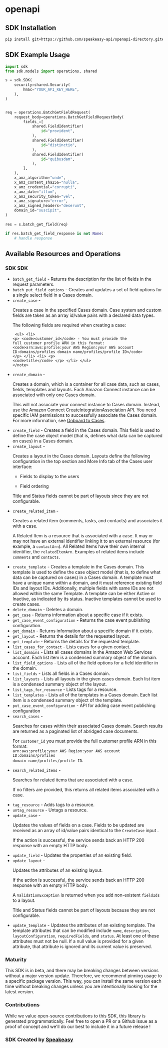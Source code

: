 # openapi

<!-- Start SDK Installation -->
## SDK Installation

```bash
pip install git+https://github.com/speakeasy-api/openapi-directory.git#subdirectory=SDKs/amazonaws.com/connectcases/2022-10-03/python
```
<!-- End SDK Installation -->

## SDK Example Usage
<!-- Start SDK Example Usage -->
```python
import sdk
from sdk.models import operations, shared

s = sdk.SDK(
    security=shared.Security(
        hmac="YOUR_API_KEY_HERE",
    ),
)


req = operations.BatchGetFieldRequest(
    request_body=operations.BatchGetFieldRequestBody(
        fields_=[
            shared.FieldIdentifier(
                id="provident",
            ),
            shared.FieldIdentifier(
                id="distinctio",
            ),
            shared.FieldIdentifier(
                id="quibusdam",
            ),
        ],
    ),
    x_amz_algorithm="unde",
    x_amz_content_sha256="nulla",
    x_amz_credential="corrupti",
    x_amz_date="illum",
    x_amz_security_token="vel",
    x_amz_signature="error",
    x_amz_signed_headers="deserunt",
    domain_id="suscipit",
)
    
res = s.batch_get_field(req)

if res.batch_get_field_response is not None:
    # handle response
```
<!-- End SDK Example Usage -->

<!-- Start SDK Available Operations -->
## Available Resources and Operations

### SDK SDK

* `batch_get_field` - Returns the description for the list of fields in the request parameters. 
* `batch_put_field_options` - Creates and updates a set of field options for a single select field in a Cases domain.
* `create_case` - <p>Creates a case in the specified Cases domain. Case system and custom fields are taken as an array id/value pairs with a declared data types.</p> <note> <p>The following fields are required when creating a case:</p> <pre><code> &lt;ul&gt; &lt;li&gt; &lt;p&gt; &lt;code&gt;customer_id&lt;/code&gt; - You must provide the full customer profile ARN in this format: &lt;code&gt;arn:aws:profile:your AWS Region:your AWS account ID:domains/profiles domain name/profiles/profile ID&lt;/code&gt; &lt;/p&gt; &lt;/li&gt; &lt;li&gt; &lt;p&gt; &lt;code&gt;title&lt;/code&gt; &lt;/p&gt; &lt;/li&gt; &lt;/ul&gt; &lt;/note&gt; </code></pre>
* `create_domain` - <p>Creates a domain, which is a container for all case data, such as cases, fields, templates and layouts. Each Amazon Connect instance can be associated with only one Cases domain.</p> <important> <p>This will not associate your connect instance to Cases domain. Instead, use the Amazon Connect <a href="https://docs.aws.amazon.com/connect/latest/APIReference/API_CreateIntegrationAssociation.html">CreateIntegrationAssociation</a> API. You need specific IAM permissions to successfully associate the Cases domain. For more information, see <a href="https://docs.aws.amazon.com/connect/latest/adminguide/required-permissions-iam-cases.html#onboard-cases-iam">Onboard to Cases</a>.</p> </important>
* `create_field` - Creates a field in the Cases domain. This field is used to define the case object model (that is, defines what data can be captured on cases) in a Cases domain. 
* `create_layout` - <p>Creates a layout in the Cases domain. Layouts define the following configuration in the top section and More Info tab of the Cases user interface:</p> <ul> <li> <p>Fields to display to the users</p> </li> <li> <p>Field ordering</p> </li> </ul> <note> <p>Title and Status fields cannot be part of layouts since they are not configurable.</p> </note>
* `create_related_item` - <p>Creates a related item (comments, tasks, and contacts) and associates it with a case.</p> <note> <p>A Related Item is a resource that is associated with a case. It may or may not have an external identifier linking it to an external resource (for example, a <code>contactArn</code>). All Related Items have their own internal identifier, the <code>relatedItemArn</code>. Examples of related items include <code>comments</code> and <code>contacts</code>.</p> </note>
* `create_template` - Creates a template in the Cases domain. This template is used to define the case object model (that is, to define what data can be captured on cases) in a Cases domain. A template must have a unique name within a domain, and it must reference existing field IDs and layout IDs. Additionally, multiple fields with same IDs are not allowed within the same Template. A template can be either Active or Inactive, as indicated by its status. Inactive templates cannot be used to create cases.
* `delete_domain` - Deletes a domain.
* `get_case` - Returns information about a specific case if it exists. 
* `get_case_event_configuration` - Returns the case event publishing configuration.
* `get_domain` - Returns information about a specific domain if it exists. 
* `get_layout` - Returns the details for the requested layout.
* `get_template` - Returns the details for the requested template. 
* `list_cases_for_contact` - Lists cases for a given contact.
* `list_domains` - Lists all cases domains in the Amazon Web Services account. Each list item is a condensed summary object of the domain.
* `list_field_options` - Lists all of the field options for a field identifier in the domain. 
* `list_fields` - Lists all fields in a Cases domain.
* `list_layouts` - Lists all layouts in the given cases domain. Each list item is a condensed summary object of the layout.
* `list_tags_for_resource` - Lists tags for a resource.
* `list_templates` - Lists all of the templates in a Cases domain. Each list item is a condensed summary object of the template. 
* `put_case_event_configuration` - API for adding case event publishing configuration
* `search_cases` - <p>Searches for cases within their associated Cases domain. Search results are returned as a paginated list of abridged case documents.</p> <note> <p>For <code>customer_id</code> you must provide the full customer profile ARN in this format: <code> arn:aws:profile:your AWS Region:your AWS account ID:domains/profiles domain name/profiles/profile ID</code>. </p> </note>
* `search_related_items` - <p>Searches for related items that are associated with a case.</p> <note> <p>If no filters are provided, this returns all related items associated with a case.</p> </note>
* `tag_resource` - Adds tags to a resource.
* `untag_resource` - Untags a resource.
* `update_case` - <p>Updates the values of fields on a case. Fields to be updated are received as an array of id/value pairs identical to the <code>CreateCase</code> input .</p> <p>If the action is successful, the service sends back an HTTP 200 response with an empty HTTP body.</p>
* `update_field` - Updates the properties of an existing field. 
* `update_layout` - <p>Updates the attributes of an existing layout.</p> <p>If the action is successful, the service sends back an HTTP 200 response with an empty HTTP body.</p> <p>A <code>ValidationException</code> is returned when you add non-existent <code>fieldIds</code> to a layout.</p> <note> <p>Title and Status fields cannot be part of layouts because they are not configurable.</p> </note>
* `update_template` - Updates the attributes of an existing template. The template attributes that can be modified include <code>name</code>, <code>description</code>, <code>layoutConfiguration</code>, <code>requiredFields</code>, and <code>status</code>. At least one of these attributes must not be null. If a null value is provided for a given attribute, that attribute is ignored and its current value is preserved.
<!-- End SDK Available Operations -->

### Maturity

This SDK is in beta, and there may be breaking changes between versions without a major version update. Therefore, we recommend pinning usage
to a specific package version. This way, you can install the same version each time without breaking changes unless you are intentionally
looking for the latest version.

### Contributions

While we value open-source contributions to this SDK, this library is generated programmatically.
Feel free to open a PR or a Github issue as a proof of concept and we'll do our best to include it in a future release !

### SDK Created by [Speakeasy](https://docs.speakeasyapi.dev/docs/using-speakeasy/client-sdks)
